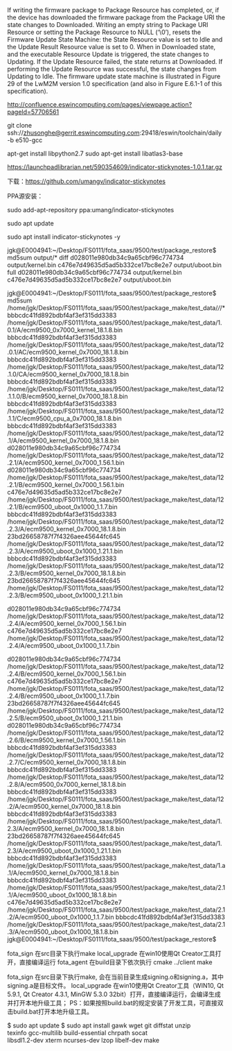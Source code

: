 If writing the firmware package to Package Resource has completed, or, if the device has downloaded the firmware package from the Package URI the state changes to Downloaded.
Writing an empty string to Package URI Resource or setting the Package Resource to NULL (‘\0’), resets the Firmware Update State Machine: the State Resource value is set to Idle and the Update Result Resource value is set to 0.
When in Downloaded state, and the executable Resource Update is triggered, the state changes to Updating.
If the Update Resource failed, the state returns at Downloaded.
If performing the Update Resource was successful, the state changes from Updating to Idle. 
The firmware update state machine is illustrated in Figure 29 of the LwM2M version 1.0 specification (and also in Figure E.6.1-1 of this specification). 

http://confluence.eswincomputing.com/pages/viewpage.action?pageId=57706561

git clone ssh://zhusonghe@gerrit.eswincomputing.com:29418/eswin/toolchain/daily -b e510-gcc

apt-get install libpython2.7
sudo apt-get install libatlas3-base

https://launchpadlibrarian.net/590354609/indicator-stickynotes-1.0.1.tar.gz

下载：https://github.com/umangv/indicator-stickynotes

PPA源安装：

sudo add-apt-repository ppa:umang/indicator-stickynotes

sudo apt update

sudo apt install indicator-stickynotes -y

jgk@E0004941:~/Desktop/FS0111/fota_saas/9500/test/package_restore$ md5sum output/*
diff
d028011e980db34c9a65cbf96c774734  output/kernel.bin
c476e7d49635d5ad5b332ce17bc8e2e7  output/uboot.bin
full
d028011e980db34c9a65cbf96c774734  output/kernel.bin
c476e7d49635d5ad5b332ce17bc8e2e7  output/uboot.bin


jgk@E0004941:~/Desktop/FS0111/fota_saas/9500/test/package_restore$ md5sum /home/jgk/Desktop/FS0111/fota_saas/9500/test/package_make/test_data/*/*/*
bbbcdc41fd892bdbf4af3ef315dd3383  /home/jgk/Desktop/FS0111/fota_saas/9500/test/package_make/test_data/1.0.1/A/ecm9500_0x7000_kernel_18.1.8.bin
bbbcdc41fd892bdbf4af3ef315dd3383  /home/jgk/Desktop/FS0111/fota_saas/9500/test/package_make/test_data/12.0.1/AC/ecm9500_kernel_0x7000_18.1.8.bin
bbbcdc41fd892bdbf4af3ef315dd3383  /home/jgk/Desktop/FS0111/fota_saas/9500/test/package_make/test_data/12.1.0/CA/ecm9500_kernel_0x7000_18.1.8.bin
bbbcdc41fd892bdbf4af3ef315dd3383  /home/jgk/Desktop/FS0111/fota_saas/9500/test/package_make/test_data/12.1.1.0/B/ecm9500_kernel_0x7000_18.1.8.bin
bbbcdc41fd892bdbf4af3ef315dd3383  /home/jgk/Desktop/FS0111/fota_saas/9500/test/package_make/test_data/12.1.1/C/ecm9500_cpu_a_0x7000_18.1.8.bin
bbbcdc41fd892bdbf4af3ef315dd3383  /home/jgk/Desktop/FS0111/fota_saas/9500/test/package_make/test_data/12.1/A/ecm9500_kernel_0x7000_18.1.8.bin
d028011e980db34c9a65cbf96c774734  /home/jgk/Desktop/FS0111/fota_saas/9500/test/package_make/test_data/12.2.1/A/ecm9500_kernel_0x7000_1.56.1.bin
d028011e980db34c9a65cbf96c774734  /home/jgk/Desktop/FS0111/fota_saas/9500/test/package_make/test_data/12.2.1/B/ecm9500_kernel_0x7000_1.56.1.bin
c476e7d49635d5ad5b332ce17bc8e2e7  /home/jgk/Desktop/FS0111/fota_saas/9500/test/package_make/test_data/12.2.1/B/ecm9500_uboot_0x1000_1.1.7.bin
bbbcdc41fd892bdbf4af3ef315dd3383  /home/jgk/Desktop/FS0111/fota_saas/9500/test/package_make/test_data/12.2.3/A/ecm9500_kernel_0x7000_18.1.8.bin
23bd26658787f7f4326aee45644fc645  /home/jgk/Desktop/FS0111/fota_saas/9500/test/package_make/test_data/12.2.3/A/ecm9500_uboot_0x1000_1.21.1.bin
bbbcdc41fd892bdbf4af3ef315dd3383  /home/jgk/Desktop/FS0111/fota_saas/9500/test/package_make/test_data/12.2.3/B/ecm9500_kernel_0x7000_18.1.8.bin
23bd26658787f7f4326aee45644fc645  /home/jgk/Desktop/FS0111/fota_saas/9500/test/package_make/test_data/12.2.3/B/ecm9500_uboot_0x1000_1.21.1.bin

d028011e980db34c9a65cbf96c774734  /home/jgk/Desktop/FS0111/fota_saas/9500/test/package_make/test_data/12.2.4/A/ecm9500_kernel_0x7000_1.56.1.bin
c476e7d49635d5ad5b332ce17bc8e2e7  /home/jgk/Desktop/FS0111/fota_saas/9500/test/package_make/test_data/12.2.4/A/ecm9500_uboot_0x1000_1.1.7.bin

d028011e980db34c9a65cbf96c774734  /home/jgk/Desktop/FS0111/fota_saas/9500/test/package_make/test_data/12.2.4/B/ecm9500_kernel_0x7000_1.56.1.bin
c476e7d49635d5ad5b332ce17bc8e2e7  /home/jgk/Desktop/FS0111/fota_saas/9500/test/package_make/test_data/12.2.4/B/ecm9500_uboot_0x1000_1.1.7.bin
23bd26658787f7f4326aee45644fc645  /home/jgk/Desktop/FS0111/fota_saas/9500/test/package_make/test_data/12.2.5/B/ecm9500_uboot_0x1000_1.21.1.bin
d028011e980db34c9a65cbf96c774734  /home/jgk/Desktop/FS0111/fota_saas/9500/test/package_make/test_data/12.2.6/B/ecm9500_kernel_0x7000_1.56.1.bin
bbbcdc41fd892bdbf4af3ef315dd3383  /home/jgk/Desktop/FS0111/fota_saas/9500/test/package_make/test_data/12.2.7/C/ecm9500_kernel_0x7000_18.1.8.bin
bbbcdc41fd892bdbf4af3ef315dd3383  /home/jgk/Desktop/FS0111/fota_saas/9500/test/package_make/test_data/12.2.8/A/ecm9500_0x7000_kernel_18.1.8.bin
bbbcdc41fd892bdbf4af3ef315dd3383  /home/jgk/Desktop/FS0111/fota_saas/9500/test/package_make/test_data/12.2/A/ecm9500_kernel_0x7000_18.1.8.bin
bbbcdc41fd892bdbf4af3ef315dd3383  /home/jgk/Desktop/FS0111/fota_saas/9500/test/package_make/test_data/1.2.3/A/ecm9500_kernel_0x7000_18.1.8.bin
23bd26658787f7f4326aee45644fc645  /home/jgk/Desktop/FS0111/fota_saas/9500/test/package_make/test_data/1.2.3/A/ecm9500_uboot_0x1000_1.21.1.bin
bbbcdc41fd892bdbf4af3ef315dd3383  /home/jgk/Desktop/FS0111/fota_saas/9500/test/package_make/test_data/1.a.1/A/ecm9500_kernel_0x7000_18.1.8.bin
bbbcdc41fd892bdbf4af3ef315dd3383  /home/jgk/Desktop/FS0111/fota_saas/9500/test/package_make/test_data/2.1.1/A/ecm9500_uboot_0x1000_18.1.8.bin
c476e7d49635d5ad5b332ce17bc8e2e7  /home/jgk/Desktop/FS0111/fota_saas/9500/test/package_make/test_data/2.1.2/A/ecm9500_uboot_0x1000_1.1.7.bin
bbbcdc41fd892bdbf4af3ef315dd3383  /home/jgk/Desktop/FS0111/fota_saas/9500/test/package_make/test_data/2.1.3/A/ecm9500_uboot_0x1000_18.1.8.bin
jgk@E0004941:~/Desktop/FS0111/fota_saas/9500/test/package_restore$ 

fota_sign
	在src目录下执行make
local_upgrade
	在win10使用Qt Creator工具打开，直接编译运行
fota_agent
	在build目录下依次执行
	cmake ../client
	make

fota_sign
	在src目录下执行make, 会在当前目录生成signing.o和signing.a，其中signing.a是目标文件。
local_upgrade
	在win10使用Qt Creator工具（WIN10, Qt 5.9.1, Qt Creator 4.3.1, MinGW 5.3.0 32bit）打开，直接编译运行，会编译生成并打开本地升级工具；
	PS：如果按照build.bat的规定安装了开发工具，可直接双击build.bat打开本地升级工具。

$ sudo apt update
$ sudo apt install gawk wget git diffstat unzip \
 texinfo gcc-multilib build-essential chrpath socat \
 libsdl1.2-dev xterm ncurses-dev lzop libelf-dev make
